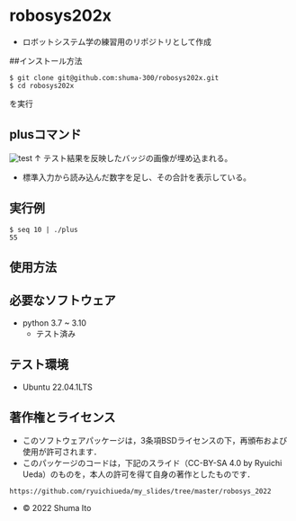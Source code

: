 # robosys202x
* ロボットシステム学の練習用のリポジトリとして作成

##インストール方法
```
$ git clone git@github.com:shuma-300/robosys202x.git
$ cd robosys202x
```
を実行

## plusコマンド
![test](https://github.com/shumaito/robosys202x/actions/workflows/test.yml/badge.svg)
↑ テスト結果を反映したバッジの画像が埋め込まれる。

* 標準入力から読み込んだ数字を足し、その合計を表示している。
## 実行例
```
$ seq 10 | ./plus
55
```

## 使用方法

## 必要なソフトウェア
* python 3.7 ~ 3.10
  * テスト済み

## テスト環境
* Ubuntu 22.04.1LTS

## 著作権とライセンス
* このソフトウェアパッケージは，3条項BSDライセンスの下，再頒布および使用が許可されます．
* このパッケージのコードは，下記のスライド（CC-BY-SA 4.0 by Ryuichi Ueda）のものを，本人の許可を得て自身の著作としたものです．
```
https://github.com/ryuichiueda/my_slides/tree/master/robosys_2022
```
* © 2022 Shuma Ito
